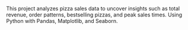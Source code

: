 This project analyzes pizza sales data to uncover insights such as total revenue, order patterns, bestselling pizzas, and peak sales times. Using Python with Pandas, Matplotlib, and Seaborn.

